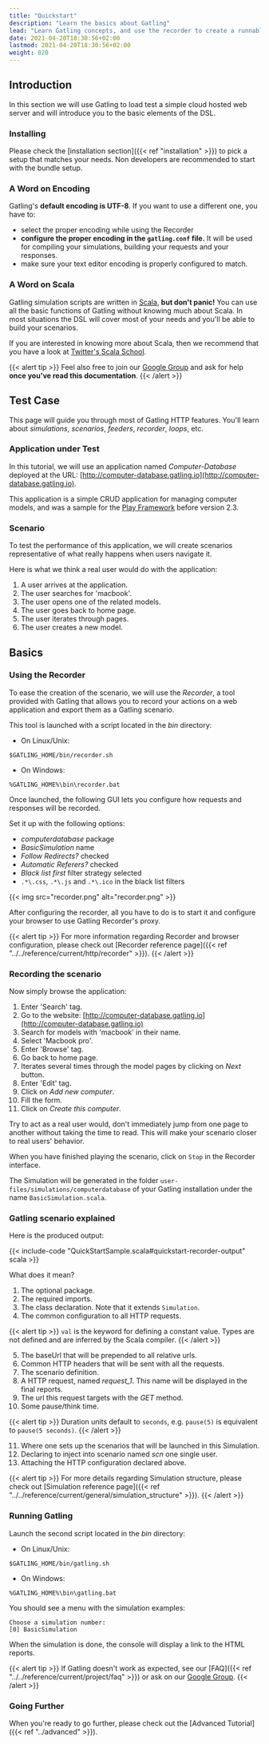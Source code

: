 ```yaml
---
title: "Quickstart"
description: "Learn the basics about Gatling"
lead: "Learn Gatling concepts, and use the recorder to create a runnable Gatling simulation"
date: 2021-04-20T18:30:56+02:00
lastmod: 2021-04-20T18:30:56+02:00
weight: 020
---
```


## Introduction

In this section we will use Gatling to load test a simple cloud hosted web server and will introduce you to the basic elements of the DSL.

### Installing

Please check the [installation section]({{< ref "installation" >}}) to pick a setup that matches your needs.
Non developers are recommended to start with the bundle setup.

### A Word on Encoding

Gatling's **default encoding is UTF-8**. If you want to use a different one, you have to:

* select the proper encoding while using the Recorder
* **configure the proper encoding in the `gatling.conf` file.** It will be used for compiling your simulations, building your requests and your responses.
* make sure your text editor encoding is properly configured to match.

### A Word on Scala

Gatling simulation scripts are written in [Scala](http://www.scala-lang.org/), **but don't panic!**
You can use all the basic functions of Gatling without knowing much about Scala.
In most situations the DSL will cover most of your needs and you'll be able to build your scenarios.

If you are interested in knowing more about Scala, then we recommend that you have a look at [Twitter's Scala School](http://twitter.github.io/scala_school).

{{< alert tip >}}
Feel also free to join our [Google Group](https://groups.google.com/forum/#!forum/gatling) and ask for help **once you've read this documentation**.
{{< /alert >}}

## Test Case

This page will guide you through most of Gatling HTTP features. You'll learn about *simulations*, *scenarios*, *feeders*, *recorder*, *loops*, etc.

### Application under Test

In this tutorial, we will use an application named *Computer-Database* deployed at the URL: [http://computer-database.gatling.io](http://computer-database.gatling.io).

This application is a simple CRUD application for managing computer models, and was a sample for the [Play Framework](http://www.playframework.com/) before version 2.3.

### Scenario

To test the performance of this application, we will create scenarios representative of what really happens when users navigate it.

Here is what we think a real user would do with the application:

1. A user arrives at the application.
2. The user searches for 'macbook'.
3. The user opens one of the related models.
4. The user goes back to home page.
5. The user iterates through pages.
6. The user creates a new model.

## Basics

### Using the Recorder

To ease the creation of the scenario, we will use the *Recorder*, a tool provided with Gatling that allows you to record your actions on a web application and export them as a Gatling scenario.

This tool is launched with a script located in the *bin* directory:

* On Linux/Unix:

```shell
$GATLING_HOME/bin/recorder.sh
```

* On Windows:

```shell
%GATLING_HOME%\bin\recorder.bat
```

Once launched, the following GUI lets you configure how requests and responses will be recorded.

Set it up with the following options:

* *computerdatabase* package
* *BasicSimulation* name
* *Follow Redirects?* checked
* *Automatic Referers?* checked
* *Black list first* filter strategy selected
* `.*\.css`, `.*\.js` and `.*\.ico` in the black list filters

{{< img src="recorder.png" alt="recorder.png" >}}

After configuring the recorder, all you have to do is to start it and configure your browser to use Gatling Recorder's proxy.

{{< alert tip >}}
For more information regarding Recorder and browser configuration, please check out [Recorder reference page]({{< ref "../../reference/current/http/recorder" >}}).
{{< /alert >}}

### Recording the scenario

Now simply browse the application:

1. Enter 'Search' tag.
2. Go to the website: [http://computer-database.gatling.io](http://computer-database.gatling.io)
3. Search for models with 'macbook' in their name.
4. Select 'Macbook pro'.
5. Enter 'Browse' tag.
6. Go back to home page.
7. Iterates several times through the model pages by clicking on *Next* button.
8. Enter 'Edit' tag.
9. Click on *Add new computer*.
10. Fill the form.
11. Click on *Create this computer*.

Try to act as a real user would, don't immediately jump from one page to another without taking the time to read.
This will make your scenario closer to real users' behavior.

When you have finished playing the scenario, click on `Stop` in the Recorder interface.

The Simulation will be generated in the folder `user-files/simulations/computerdatabase` of your Gatling installation under the name `BasicSimulation.scala`.

### Gatling scenario explained

Here is the produced output:

{{< include-code "QuickStartSample.scala#quickstart-recorder-output" scala >}}

What does it mean?

1. The optional package.
2. The required imports.
3. The class declaration. Note that it extends `Simulation`.
4. The common configuration to all HTTP requests.

{{< alert tip >}}
`val` is the keyword for defining a constant value.
Types are not defined and are inferred by the Scala compiler.
{{< /alert >}}

5. The baseUrl that will be prepended to all relative urls.
6. Common HTTP headers that will be sent with all the requests.
7. The scenario definition.
8. A HTTP request, named *request_1*. This name will be displayed in the final reports.
9. The url this request targets with the *GET* method.
10. Some pause/think time.

{{< alert tip >}}
Duration units default to `seconds`, e.g. `pause(5)` is equivalent to `pause(5 seconds)`.
{{< /alert >}}

11. Where one sets up the scenarios that will be launched in this Simulation.
12. Declaring to inject into scenario named *scn* one single user.
13. Attaching the HTTP configuration declared above.

{{< alert tip >}}
For more details regarding Simulation structure, please check out [Simulation reference page]({{< ref "../../reference/current/general/simulation_structure" >}}).
{{< /alert >}}

### Running Gatling

Launch the second script located in the *bin* directory:

* On Linux/Unix:

```shell
$GATLING_HOME/bin/gatling.sh
```

* On Windows:

```shell
%GATLING_HOME%\bin\gatling.bat
```

You should see a menu with the simulation examples:

```
Choose a simulation number:
[0] BasicSimulation
```

When the simulation is done, the console will display a link to the HTML reports.

{{< alert tip >}}
If Gatling doesn't work as expected, see our [FAQ]({{< ref "../../reference/current/project/faq" >}}) or ask on our [Google Group](https://groups.google.com/forum/#!forum/gatling).
{{< /alert >}}

### Going Further

When you're ready to go further, please check out the [Advanced Tutorial]({{< ref "../advanced" >}}).
